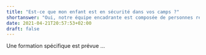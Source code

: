 ```yaml
---
title: "Est-ce que mon enfant est en sécurité dans vos camps ?"
shortanswer: "Oui, notre équipe encadrante est composée de personnes responsables :-)"
date: 2021-04-21T20:57:53+02:00
draft: false
---
```

Une formation spécifique est prévue ...
